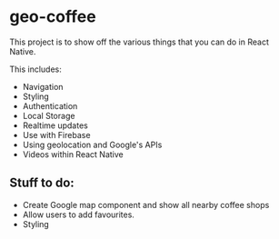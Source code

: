# geo-coffee

This project is to show off the various things that you can do in React Native.

This includes:
- Navigation
- Styling
- Authentication 
- Local Storage
- Realtime updates
- Use with Firebase
- Using geolocation and Google's APIs
- Videos within React Native

## Stuff to do: 

- Create Google map component and show all nearby coffee shops
- Allow users to add favourites.
- Styling 
